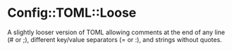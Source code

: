 # Config::TOML::Loose

A slightly looser version of TOML allowing comments at the end of any line (# or ;), different key/value separators (= or :), and strings without quotes.
